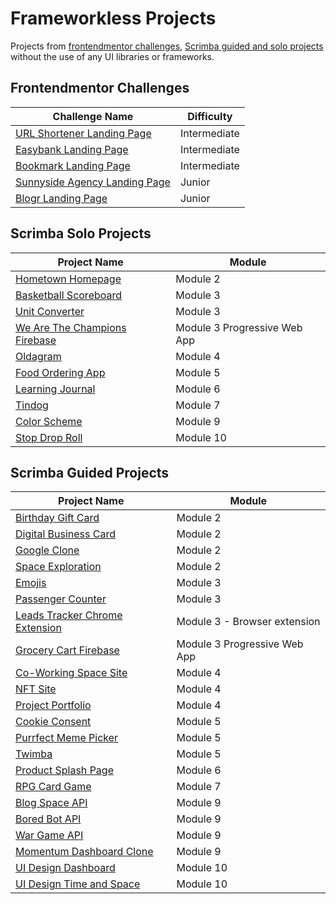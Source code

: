 # Frameworkless Projects
Projects from [frontendmentor challenges](https://www.frontendmentor.io), [Scrimba guided and solo projects](https://scrimba.com/learn/frontend) without the use of any UI libraries or frameworks.

## Frontendmentor Challenges
| Challenge Name | Difficulty |
| ----------- | ----------- |
| [URL Shortener Landing Page](https://mauricevalerio.github.io/frameworkless-projects/url-shortening-api-landing-page/) | Intermediate |
| [Easybank Landing Page](https://mauricevalerio.github.io/frameworkless-projects/easybank-landing-page/) | Intermediate |
| [Bookmark Landing Page](https://mauricevalerio.github.io/frameworkless-projects/bookmark-landing-page/) | Intermediate |
| [Sunnyside Agency Landing Page](https://mauricevalerio.github.io/frameworkless-projects/sunnyside-agency-landing-page/) | Junior |
| [Blogr Landing Page](https://mauricevalerio.github.io/frameworkless-projects/blogr-landing-page/) | Junior |

## Scrimba Solo Projects
| Project Name | Module |
| ----------- | ----------- |
| [Hometown Homepage](https://mauricevalerio.github.io/frameworkless-projects/scrimba-solo-projects/m2-hometown-homepage/) | Module 2 |
| [Basketball Scoreboard](https://mauricevalerio.github.io/frameworkless-projects/scrimba-solo-projects/m3-basketball-scoreboard/) | Module 3 |
| [Unit Converter](https://mauricevalerio.github.io/frameworkless-projects/scrimba-solo-projects/m3-unit-converter/) | Module 3 |
| [We Are The Champions Firebase](https://mauricevalerio.github.io/frameworkless-projects/scrimba-solo-projects/m3-we-are-the-champions/) | Module 3 Progressive Web App |
| [Oldagram](https://mauricevalerio.github.io/frameworkless-projects/scrimba-solo-projects/m4-oldagram/) | Module 4 |
| [Food Ordering App](https://mauricevalerio.github.io/frameworkless-projects/scrimba-solo-projects/m5-restaurant-food-ordering/) | Module 5 |
| [Learning Journal](https://mauricevalerio.github.io/frameworkless-projects/scrimba-solo-projects/m6-learning-journal/) | Module 6 |
| [Tindog](https://mauricevalerio.github.io/frameworkless-projects/scrimba-solo-projects/m7-tindog/) | Module 7 |
| [Color Scheme](https://mauricevalerio.github.io/frameworkless-projects/scrimba-solo-projects/m9-color-scheme-generator/) | Module 9 |
| [Stop Drop Roll](https://mauricevalerio.github.io/frameworkless-projects/scrimba-solo-projects/m10-ui-design-stopdroproll/) | Module 10 |

## Scrimba Guided Projects
| Project Name | Module |
| ----------- | ----------- |
| [Birthday Gift Card](https://mauricevalerio.github.io/frameworkless-projects/scrimba-guided-projects/m2-birthday-gift/) | Module 2 |
| [Digital Business Card](https://mauricevalerio.github.io/frameworkless-projects/scrimba-guided-projects/m2-digital-business-card/) | Module 2 |
| [Google Clone](https://mauricevalerio.github.io/frameworkless-projects/scrimba-guided-projects/m2-google-clone/) | Module 2 |
| [Space Exploration](https://mauricevalerio.github.io/frameworkless-projects/scrimba-guided-projects/m2-space-exploration/) | Module 2 |
| [Emojis](https://mauricevalerio.github.io/frameworkless-projects/scrimba-guided-projects/m3-emojis/) | Module 3 |
| [Passenger Counter](https://mauricevalerio.github.io/frameworkless-projects/scrimba-guided-projects/m3-passenger-counter/) | Module 3 |
| [Leads Tracker Chrome Extension](https://mauricevalerio.github.io/frameworkless-projects/scrimba-guided-projects/m3-leads-tracker-chrome-ext/) | Module 3 - Browser extension |
| [Grocery Cart Firebase](https://mauricevalerio.github.io/frameworkless-projects/scrimba-guided-projects/m3-grocery-cart-firebase/) | Module 3 Progressive Web App |
| [Co-Working Space Site](https://mauricevalerio.github.io/frameworkless-projects/scrimba-guided-projects/m4-coworking-space-site/) | Module 4 |
| [NFT Site](https://mauricevalerio.github.io/frameworkless-projects/scrimba-guided-projects/m4-nft-site/) | Module 4 |
| [Project Portfolio](https://mauricevalerio.github.io/frameworkless-projects/scrimba-guided-projects/m4-project-portfolio/) | Module 4 |
| [Cookie Consent](https://mauricevalerio.github.io/frameworkless-projects/scrimba-guided-projects/m5-cookie-consent/) | Module 5 |
| [Purrfect Meme Picker](https://mauricevalerio.github.io/frameworkless-projects/scrimba-guided-projects/m5-purrfect-meme-picker/) | Module 5 |
| [Twimba](https://mauricevalerio.github.io/frameworkless-projects/scrimba-guided-projects/m5-twimba/) | Module 5 |
| [Product Splash Page](https://mauricevalerio.github.io/frameworkless-projects/scrimba-guided-projects/m6-product-splash-page/) | Module 6 |
| [RPG Card Game](https://mauricevalerio.github.io/frameworkless-projects/scrimba-guided-projects/m7-rpg-card-game/) | Module 7 |
| [Blog Space API](https://mauricevalerio.github.io/frameworkless-projects/scrimba-guided-projects/m9-blog-space-api/) | Module 9 |
| [Bored Bot API](https://mauricevalerio.github.io/frameworkless-projects/scrimba-guided-projects/m9-bored-bot-api/) | Module 9 |
| [War Game API](https://mauricevalerio.github.io/frameworkless-projects/scrimba-guided-projects/m9-war-game-api/) | Module 9 |
| [Momentum Dashboard Clone](https://mauricevalerio.github.io/frameworkless-projects/scrimba-guided-projects/m9-momentum-dashboard-clone-api/) | Module 9 |
| [UI Design Dashboard](https://mauricevalerio.github.io/frameworkless-projects/scrimba-guided-projects/m10-ui-design-dashboard/) | Module 10 |
| [UI Design Time and Space](https://mauricevalerio.github.io/frameworkless-projects/scrimba-guided-projects/m10-ui-design-timeandspace/) | Module 10 |

